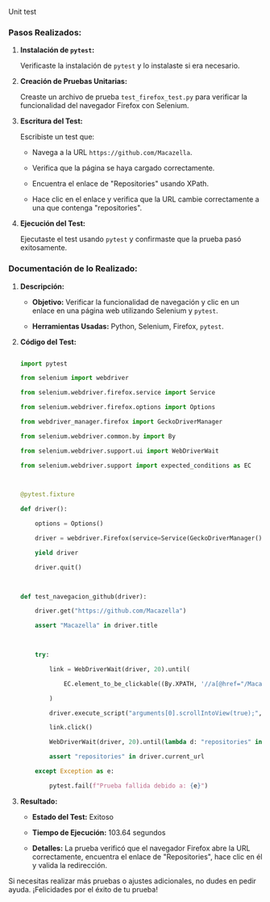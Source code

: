 Unit test  

  

### **Pasos Realizados:** 

  

1. **Instalación de `pytest`:** 

   Verificaste la instalación de `pytest` y lo instalaste si era necesario. 

  

2. **Creación de Pruebas Unitarias:** 

   Creaste un archivo de prueba `test_firefox_test.py` para verificar la funcionalidad del navegador Firefox con Selenium. 

  

3. **Escritura del Test:** 

   Escribiste un test que: 

   - Navega a la URL `https://github.com/Macazella`. 

   - Verifica que la página se haya cargado correctamente. 

   - Encuentra el enlace de "Repositories" usando XPath. 

   - Hace clic en el enlace y verifica que la URL cambie correctamente a una que contenga "repositories". 

  

4. **Ejecución del Test:** 

   Ejecutaste el test usando `pytest` y confirmaste que la prueba pasó exitosamente. 

  

### **Documentación de lo Realizado:** 

  

1. **Descripción:** 

   - **Objetivo:** Verificar la funcionalidad de navegación y clic en un enlace en una página web utilizando Selenium y `pytest`. 

   - **Herramientas Usadas:** Python, Selenium, Firefox, `pytest`. 

  

2. **Código del Test:** 

   ```python 

   import pytest 

   from selenium import webdriver 

   from selenium.webdriver.firefox.service import Service 

   from selenium.webdriver.firefox.options import Options 

   from webdriver_manager.firefox import GeckoDriverManager 

   from selenium.webdriver.common.by import By 

   from selenium.webdriver.support.ui import WebDriverWait 

   from selenium.webdriver.support import expected_conditions as EC 

  

   @pytest.fixture 

   def driver(): 

       options = Options() 

       driver = webdriver.Firefox(service=Service(GeckoDriverManager().install()), options=options) 

       yield driver 

       driver.quit() 

  

   def test_navegacion_github(driver): 

       driver.get("https://github.com/Macazella") 

       assert "Macazella" in driver.title 

  

       try: 

           link = WebDriverWait(driver, 20).until( 

               EC.element_to_be_clickable((By.XPATH, '//a[@href="/Macazella?tab=repositories"]')) 

           ) 

           driver.execute_script("arguments[0].scrollIntoView(true);", link) 

           link.click() 

           WebDriverWait(driver, 20).until(lambda d: "repositories" in d.current_url) 

           assert "repositories" in driver.current_url 

       except Exception as e: 

           pytest.fail(f"Prueba fallida debido a: {e}") 

   ``` 

  

3. **Resultado:** 

   - **Estado del Test:** Exitoso 

   - **Tiempo de Ejecución:** 103.64 segundos 

   - **Detalles:** La prueba verificó que el navegador Firefox abre la URL correctamente, encuentra el enlace de "Repositories", hace clic en él y valida la redirección. 

  

Si necesitas realizar más pruebas o ajustes adicionales, no dudes en pedir ayuda. ¡Felicidades por el éxito de tu prueba! 

 

 
